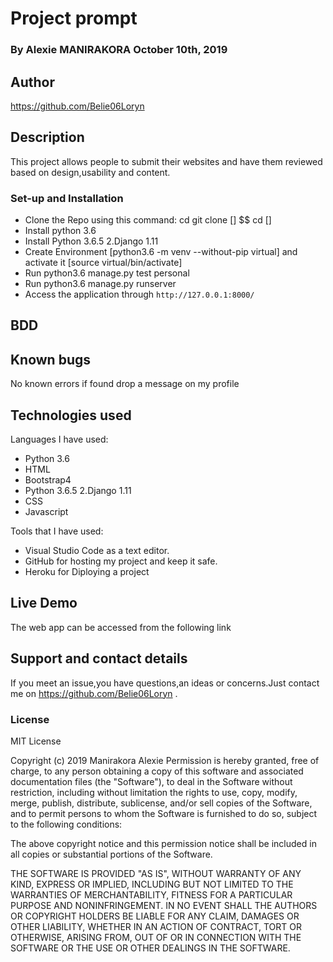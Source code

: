 # Project prompt
### By Alexie MANIRAKORA October 10th, 2019
## Author
https://github.com/Belie06Loryn

## Description
This project allows people to submit their websites and have them reviewed based on design,usability and content.
### Set-up and Installation
- Clone the Repo using this command: cd git clone  [] $$ cd []
- Install python 3.6
- Install Python 3.6.5 2.Django 1.11
- Create Environment [python3.6 -m venv --without-pip virtual] and activate   it [source virtual/bin/activate]
- Run python3.6 manage.py test personal
- Run python3.6 manage.py runserver 
- Access the application through `http://127.0.0.1:8000/`

## BDD

## Known bugs
No known errors if found drop a message on my profile

## Technologies used

Languages I have used:
- Python 3.6
- HTML
- Bootstrap4
- Python 3.6.5 2.Django 1.11
- CSS
- Javascript

Tools that I have used:

- Visual Studio Code as a text editor.
- GitHub for hosting my project and keep it safe.
- Heroku for Diploying a project

## Live Demo

The web app can be accessed from the following link []()

## Support and contact details
If you meet an issue,you have questions,an ideas or concerns.Just contact me on https://github.com/Belie06Loryn .

### License

MIT License

Copyright (c) 2019 Manirakora Alexie Permission is hereby granted, free of charge, to any person obtaining a copy of this software and associated documentation files (the "Software"), to deal in the Software without restriction, including without limitation the rights to use, copy, modify, merge, publish, distribute, sublicense, and/or sell copies of the Software, and to permit persons to whom the Software is furnished to do so, subject to the following conditions:

The above copyright notice and this permission notice shall be included in all copies or substantial portions of the Software.

THE SOFTWARE IS PROVIDED "AS IS", WITHOUT WARRANTY OF ANY KIND, EXPRESS OR IMPLIED, INCLUDING BUT NOT LIMITED TO THE WARRANTIES OF MERCHANTABILITY, FITNESS FOR A PARTICULAR PURPOSE AND NONINFRINGEMENT. IN NO EVENT SHALL THE AUTHORS OR COPYRIGHT HOLDERS BE LIABLE FOR ANY CLAIM, DAMAGES OR OTHER LIABILITY, WHETHER IN AN ACTION OF CONTRACT, TORT OR OTHERWISE, ARISING FROM, OUT OF OR IN CONNECTION WITH THE SOFTWARE OR THE USE OR OTHER DEALINGS IN THE SOFTWARE.
